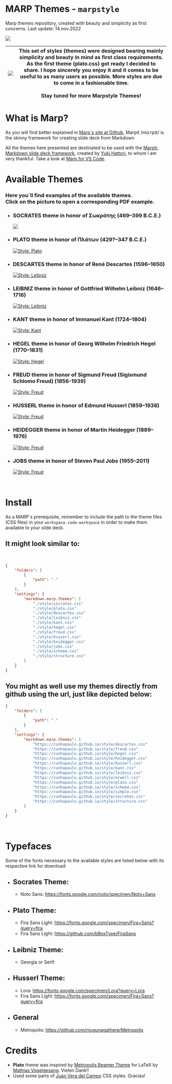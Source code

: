 # MARP Themes - `marpstyle`

Marp themes repository, created with beauty and simplicity as first concerns.
Last update: 14.nov.2022

![](https://camo.githubusercontent.com/83d3746e5881c1867665223424263d8e604df233d0a11aae0813e0414d433943/68747470733a2f2f696d672e736869656c64732e696f2f62616467652f6c6963656e73652d4d49542d626c75652e737667)

| ![](img/plow_man.gif) | This set of styles (themes) were designed bearing mainly simplicity and beauty in mind as first class requirements. As the first theme (plato.css) got ready I decided to share. I hope sincerely you enjoy it and it comes to be useful to as many users as possible. More styles are due to come in a fashionable time. <br> <br> Stay tuned for more Marpstyle Themes! |
| --------------------- | ------------------------------------------------------------------------------------------------------------------------------------------------------------------------------------------------------------------------------------------------------------------------------------------------------------ |

# What is Marp?

As you will find better explained in [Marp´s site at Github](https://github.com/marp-team/marp), Marpit /mɑːrpɪt/ is the skinny framework for creating slide deck from Markdown

All the themes here presented are destinated to be used with the [Marpit: Markdown slide deck framework](https://marpit.marp.app/markdown), created by [Yuki Hattori](https://github.com/yhatt), to whom I am very thankful. Take a look at [Marp for VS Code](https://marketplace.visualstudio.com/items?itemName=marp-team.marp-vscode).

# Available Themes

### Here you´ll find examples of the available themes. <br> Click on the picture to open a corresponding PDF example.

- ### SOCRATES theme in honor of Σωκράτης (469–399 B.C.E.)
  [![](img/socrates.png)](examples/example-socrates.pdf)


- ### PLATO theme in honor of Πλάτων (429?–347 B.C.E.)
  [![Style: Plato](img/plato.png)](examples/example-plato.pdf)

- ### DESCARTES theme in honor of René Descartes (1596–1650) 
  [![Style: Leibniz](img/descartes.png)](examples/example-descartes.pdf)

- ### LEIBNIZ theme in honor of Gottfried Wilhelm Leibniz (1646–1716) 
  [![Style: Leibniz](img/leibniz.png)](examples/example-leibniz.pdf)

- ### KANT theme in honor of Immanuel Kant (1724–1804)
  [![Style: Kant](img/kant.png)](examples/example-kant.pdf)

- ### HEGEL theme in honor of Georg Wilhelm Friedrich Hegel (1770–1831)
  [![Style: Hegel](img/hegel.png)](examples/example-hegel.pdf)

- ### FREUD theme in honor of Sigmund Freud (Sigismund Schlomo Freud) (1856-1939)
  [![Style: Freud](img/freud.png)](examples/example-freud.pdf)

- ### HUSSERL theme in honor of Edmund Husserl (1859–1938) 
  [![Style: Freud](img/husserl.png)](examples/example-husserl.pdf)

- ### HEIDEGGER theme in honor of Martin Heidegger (1889–1976) 
  [![Style: Freud](img/heidegger.png)](examples/example-heidegger.pdf)

- ### JOBS theme in honor of Steven Paul Jobs (1955–2011) 
  [![Style: Freud](img/jobs.png)](examples/example-jobs.pdf)

<br>

# Install

As a MARP´s prerequisite, remember to include the path to the theme files (CSS files) in your `workspace.code-workspace` in order to make them available to your slide deck.

## It might look similar to:

<br>

```json
{
	"folders": [
		{
			"path": "."
		}
	],
	"settings": {
		"markdown.marp.themes": [
			"./style/socrates.css"
			"./style/plato.css"
			"./style/descartes.css"
			"./style/leibniz.css"
			"./style/kant.css"
			"./style/hegel.css"
			"./style/freud.css"
			"./style/husserl.css"
			"./style/heidegger.css"
			"./style/jobs.css"
			"./style/schema.css"
			"./style/structure.css"
		]
	}
}
```

## You might as well use my themes directly from github using the url, just like depicted below:

```json
{
	"folders": [
		{
			"path": "."
		}
	],
	"settings": {
		"markdown.marp.themes": [
			"https://cunhapaulo.github.io/style/descartes.css"
			"https://cunhapaulo.github.io/style/freud.css"
			"https://cunhapaulo.github.io/style/hegel.css"
			"https://cunhapaulo.github.io/style/heidegger.css"
			"https://cunhapaulo.github.io/style/husserl.css"
			"https://cunhapaulo.github.io/style/kant.css"
			"https://cunhapaulo.github.io/style/leibniz.css"
			"https://cunhapaulo.github.io/style/orwell.css"
			"https://cunhapaulo.github.io/style/plato.css"
			"https://cunhapaulo.github.io/style/schema.css"
			"https://cunhapaulo.github.io/style/simple.css"
			"https://cunhapaulo.github.io/style/socrates.css"
			"https://cunhapaulo.github.io/style/structure.css"
		]
	}
}
```

<br>

# Typefaces

Some of the fonts necessary to the available styles are listed below with its respective link for download:

- ## Socrates Theme:
  
  - Noto Sans: https://fonts.google.com/noto/specimen/Noto+Sans

- ## Plato Theme:
  
  - Fira Sans Light: https://fonts.google.com/specimen/Fira+Sans?query=fira
  - Fira Sans Light: https://github.com/bBoxType/FiraSans

- ## Leibniz Theme:
  
  - Georgia or Serif: 

- ## Husserl Theme:

  <!-- - Montserrat: https://fonts.google.com/specimen/Montserrat?query=Mont -->
  - Lora: https://fonts.google.com/specimen/Lora?query=Lora
  - Fira Sans Light: https://fonts.google.com/specimen/Fira+Sans?query=fira

- ## General
  
  - Metropolis: https://github.com/njugunagathere/Metropolis


# Credits

- **Plato** theme was inspired by [Metropolis Beamer Theme](https://github.com/matze/mtheme) for LaTeX by [Mathias Vogelgesang](https://github.com/matze/mtheme). Vielen Dank!!
- Used some parts of [Juan Vera del Campo](https://github.com/Juanvvc) CSS styles. Gracias!
